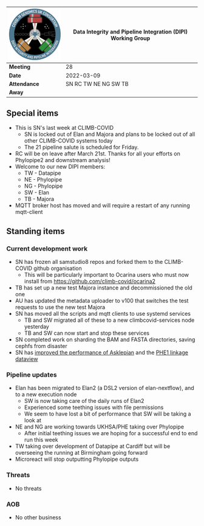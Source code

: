 | <img src="/assets/dipi.png" alt="DIPI Badge" width="150">      | Data Integrity and Pipeline Integration (DIPI) Working Group |
| -------------- | -------------------- |
| **Meeting**    | 28                   |
| **Date**       | 2022-03-09           |
| **Attendance** | SN RC TW NE NG SW TB |
| **Away**       |                      |


## Special items

* This is SN's last week at CLIMB-COVID
  * SN is locked out of Elan and Majora and plans to be locked out of all other CLIMB-COVID systems today
  * The 21 pipeline salute is scheduled for Friday.
* RC will be on leave after March 21st. Thanks for all your efforts on Phylopipe2 and downstream analysis!
* Welcome to our new DIPI members:
    * TW - Datapipe
    * NE - Phylopipe
    * NG - Phylopipe
    * SW - Elan
    * TB - Majora
* MQTT broker host has moved and will require a restart of any running mqtt-client

## Standing items

### Current development work

* SN has frozen all samstudio8 repos and forked them to the CLIMB-COVID github organisation
    * This will be particularly important to Ocarina users who must now install from https://github.com/climb-covid/ocarina2
* TB has set up a new test Majora instance and decommissioned the old one 
* AU has updated the metadata uploader to v100 that switches the test requests to use the new test Majora 
* SN has moved all the scripts and mqtt clients to use systemd services
  * TB and SW migrated all of these to a new climbcovid-services node yesterday
  * TB and SW can now start and stop these services
* SN completed work on sharding the BAM and FASTA directories, saving cephfs from disaster
* SN has [improved the performance of Asklepian](https://github.com/CLIMB-COVID/asklepian/commit/ab5faffd564512c357484122103a8d57a9471134) and the [PHE1 linkage dataview](https://github.com/CLIMB-COVID/majora2/commit/61255f246c2a95e59b040557d9068c68b041ff9b)

### Pipeline updates

* Elan has been migrated to Elan2 (a DSL2 version of elan-nextflow), and to a new execution node
  * SW is now taking care of the daily runs of Elan2
  * Experienced some teething issues with file permissions
  * We seem to have lost a bit of performance that SW will be taking a look at
* NE and NG are working towards UKHSA/PHE taking over Phylopipe
  * After initial teething issues we are hoping for a successful end to end run this week
* TW taking over development of Datapipe at Cardiff but will be overseeing the running at Birmingham going forward
* Microreact will stop outputting Phylopipe outputs

### Threats

* No threats

### AOB

* No other business

